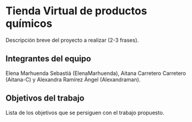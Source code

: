 # Tienda Virtual de productos químicos

Descripción breve del proyecto a realizar (2-3 frases).

## Integrantes del equipo

Elena Marhuenda Sebastiá (ElenaMarhuenda),
Aitana Carretero Carretero (Aitana-C)
y Alexandra Ramírez Ángel (Alexandraman).

## Objetivos del trabajo

Lista de los objetivos que se persiguen con el trabajo propuesto.
